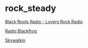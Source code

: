 # rock_steady

[Black Roots Radio - Lovers Rock Radio](http://143.95.95.223:8002/stream.mp3)

[Radio Blackfrog](http://174.37.16.73:3628/Live)

[Skywalkin](http://130.211.204.156:8069/)

